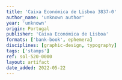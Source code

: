 ```yaml
---
title: 'Caixa Económica de Lisboa 3837-0'
author_name: 'unknown author'
year: 'unknown'
origin: Portugal
publisher: 'Caixa Económica de Lisboa'
formats: ['bank-book', ephemera]
disciplines: [graphic-design, typography]
tags: ['stamps']
ref: sol-520-0000
layout: artifact
date_added: 2022-05-22
---
```

